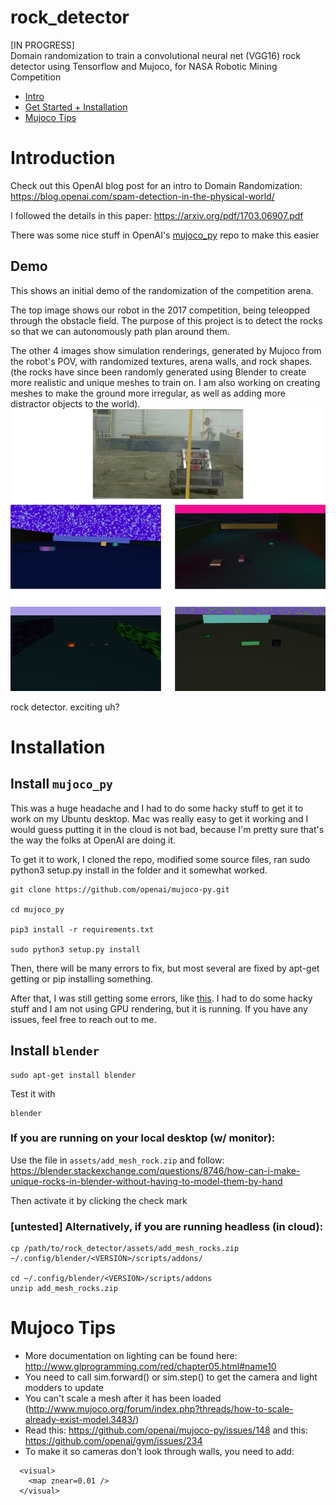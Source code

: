 # rock_detector
[IN PROGRESS]<br>
Domain randomization to train a convolutional neural net (VGG16) rock 
detector using Tensorflow and Mujoco, for NASA Robotic Mining Competition

- [Intro](#intro)
- [Get Started + Installation](#install)
- [Mujoco Tips](#mujoco)


<a name="intro"></a>
# Introduction

Check out this OpenAI blog post for an intro to Domain Randomization:
https://blog.openai.com/spam-detection-in-the-physical-world/

I followed the details in this paper:
https://arxiv.org/pdf/1703.06907.pdf

There was some nice stuff in OpenAI's [mujoco_py](https://github.com/openai/mujoco-py) repo to make this easier


## Demo
This shows an initial demo of the randomization of the competition arena.  

The top image shows our robot in the 2017 competition, being teleopped through 
the obstacle field.  The purpose of this project is to detect the rocks so 
that we can autonomously path plan around them.

The other 4 images show simulation renderings, generated by Mujoco from the 
robot's POV, with randomized textures, arena walls, and rock shapes. (the rocks 
have since been randomly generated using Blender to create more realistic and 
unique meshes to train on. I am also working on creating meshes to make the 
ground more irregular, as well as adding more distractor objects to 
the world).
![alt text](/assets/demo.png)


rock detector. exciting uh?



<a name="install"></a>
# Installation

## Install `mujoco_py`

This was a huge headache and I had to do some hacky stuff to get it to work on 
my Ubuntu desktop.  Mac was really easy to get it working and I would guess putting 
it in the cloud is not bad, because I'm pretty sure that's the way the folks at 
OpenAI are doing it.

To get it to work, I cloned the repo, modified some source files, ran sudo python3 setup.py install in the folder and it somewhat worked.
```
git clone https://github.com/openai/mujoco-py.git

cd mujoco_py

pip3 install -r requirements.txt

sudo python3 setup.py install 
```

Then, there will be many errors to fix, but most several are fixed by apt-get getting
or pip installing something.

After that, I was still getting some errors, like [this](https://github.com/openai/mujoco-py/issues/44).
I had to do some hacky stuff and I am not using GPU rendering, but it is running.
If you have any issues, feel free to reach out to me.  



## Install `blender`

```
sudo apt-get install blender
```

Test it with 
```
blender
```

### If you are running on your local desktop (w/ monitor):

Use the file in `assets/add_mesh_rock.zip` and follow:
https://blender.stackexchange.com/questions/8746/how-can-i-make-unique-rocks-in-blender-without-having-to-model-them-by-hand

Then activate it by clicking the check mark

### [untested] Alternatively, if you are running headless (in cloud):
```
cp /path/to/rock_detector/assets/add_mesh_rocks.zip ~/.config/blender/<VERSION>/scripts/addons/

cd ~/.config/blender/<VERSION>/scripts/addons
unzip add_mesh_rocks.zip
```


<a name="mujoco"></a>
# Mujoco Tips

- More documentation on lighting can be found here: http://www.glprogramming.com/red/chapter05.html#name10
- You need to call sim.forward() or sim.step() to get the camera and light modders to update
- You can't scale a mesh after it has been loaded (http://www.mujoco.org/forum/index.php?threads/how-to-scale-already-exist-model.3483/)
- Read this: https://github.com/openai/mujoco-py/issues/148 and this: https://github.com/openai/gym/issues/234
- To make it so cameras don't look through walls, you need to add:

```
  <visual>
    <map znear=0.01 /> 
  </visual>
```


